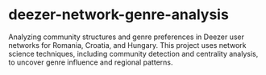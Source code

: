 # deezer-network-genre-analysis
Analyzing community structures and genre preferences in Deezer user networks for Romania, Croatia, and Hungary. This project uses network science techniques, including community detection and centrality analysis, to uncover genre influence and regional patterns.
